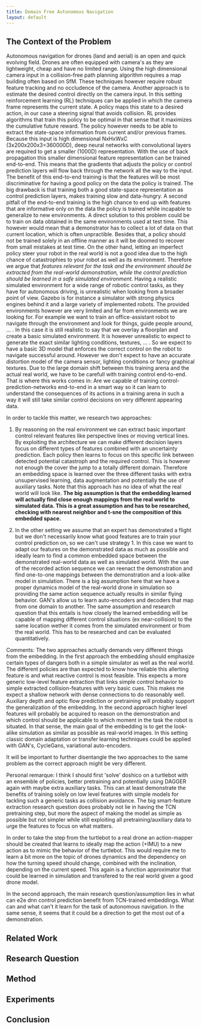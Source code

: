```yaml
---
title: Domain Free Autonomous Navigation
layout: default
---
```


## The Context of the Problem

Autonomous navigation for drones (land and aerial) is an open and quick evolving field. 
Drones are often equipped with camera's as they are lightweight, cheap and have no limited range.
Using the high dimensional camera input in a collision-free path planning algorithm requires a map building often based on SfM. 
These techniques however require robust feature tracking and no occludence of the camera.
Another approach is to estimate the desired control directly on the camera input.
In this setting reinforcement learning (RL) techniques can be applied in which the camera frame represents the current state.
A policy maps this state to a desired action, in our case a steering signal that avoids collision.
RL provides algorithms that train this policy to be optimal in that sense that it maximizes the cumulative future reward.
The policy however needs to be able to extract the state-space information from current and/or previous frames.
Because this input is high dimensional NxHxWxC (3x200x200x3=360000D), deep neural networks with convolutional layers are required to get a smaller (1000D) representation.
With the use of back propagation this smaller dimensional feature representation can be trained end-to-end. 
This means that the gradients that adjusts the policy or control prediction layers will flow back through the network all the way to the input.
The benefit of this end-to-end training is that the features will be most discriminative for having a good policy on the data the policy is trained.
The big drawback is that training both a good state-space representation as control prediction layers, makes training slow and data-hungry.
A second pitfall of the end-to-end training is the high chance to end up with features that are informative only on the data the policy is trained while incapable to generalize to new environments.
A direct solution to this problem could be to train on data obtained in the same environments used at test time.
This however would mean that a demonstrator has to collect a lot of data on that current location, which is often unpractible.
Besides that, a policy should not be trained solely in an offline manner as it will be doomed to recover from small mistakes at test time. 
On the other hand, letting an imperfect policy steer your robot in the real world is not a good idea due to the high chance of catastrophies to your robot as well as its environment.
Therefore we argue that _features relevant for the task and the environment should be extracted from the real-world demonstration, while the control prediction should be learned in a safe simulated environment._
Having a realistic simulated environment for a wide range of robotic control tasks, as they have for autonomous driving, is unrealistic when looking from a broader point of view.
Gazebo is for instance a simulator with strong physics engines behind it and a large variety of implemented robots. 
The provided environments however are very limited and far from environments we are looking for.
For example we want to train an office-assistant robot to navigate through the environment and look for things, guide people around, ... .
In this case it is still realistic to say that we overlay a floorplan and create a basic simulated environment.
It is however unrealistic to expect to generate the exact similar lighting conditions, textures, ... .
So we expect to have a basic 3D model that enforces the correct control on the robot to navigate successful around. 
However we don't expect to have an accurate distortion model of the camera sensor, lighting conditions or fancy graphical textures.
Due to the large domain shift between this training arena and the actual real world, we have to be carefull with training control end-to-end.
That is where this works comes in:
Are we capable of training control-prediction-networks end-to-end in a smart way so it can learn to understand the consequences of its actions in a training arena in such a way it will still take similar control decisions on very different appearing data.

In order to tackle this matter, we research two approaches:

1. By reasoning on the real environment we can extract basic important control relevant features like perspective lines or moving vertical lines. By exploiting the architecture we can make different decision layers focus on different types of features combined with an uncertainty prediction. Each policy then learns to focus on this specific link between detected potential catastroph and the required control. This is however not enough the cover the jump to a totally different domain. Therefore an embedding space is learned over the three different tasks with extra unsupervised learning, data augmentation and potentially the use of auxiliary tasks. Note that this approach has no idea of what the real world will look like. __The big assumption is that the embedding learned will actually find close enough mappings from the real world to simulated data. This is a great assumption and has to be researched, checking with nearest neighbor and t-sne the composition of this embedded space.__

2. In the other setting we assume that an expert has demonstrated a flight but we don't necessarily know what good features are to train your control prediction on, so we can't use strategy 1. In this case we want to adapt our features on the demonstrated data as much as possible and ideally learn to find a common embedded space between the demonstrated real-world data as well as simulated world. With the use of the recorded action sequence we can reenact the demonstration and find one-to-one mappings between the demonstration and a look-alike model in simulation. There is a big assumption here that we have a proper dynamics model of the real-world drone in simulation so providing the same action sequence actually results in similar flying behavior. GAN's allow us to learn auto-encoders and decoders that map from one domain to another. The same assumption and research question that this entails is how closely the learned embedding will be capable of mapping different control situations (ex near-collision) to the same location wether it comes from the simulated environment or from the real world. This has to be researched and can be evaluated quantitatively.

Comments:
The two approaches actually demands very different things from the embedding. 
In the first approach the embedding should emphasize certain types of dangers both in a simple simulator as well as the real world. The different policies are than expected to know how reliable this allerting feature is and what reactive control is most feasible. This expects a more generic low-level feature extraction that links simple control behavior to simple extracted collision-features with very basic cues. This makes me expect a shallow network with dense connections to do reasonably well. Auxiliary depth and optic flow prediction or pretraining will probably support the generalization of the embedding.
In the second approach higher level features will probably be acquired to reason on the demonstration and which control should be applicable to which moment in the task the robot is situated. In that sense, the main goal of the embedding is to get the look-alike simulation as similar as possible as real-world images. In this setting classic domain adaptation or transfer learning techniques could be applied with GAN's, CycleGans, variational auto-encoders. 

It will be important to further disentangle the two approaches to the same problem as the correct approach might be very different.


Personal remarque:
I think I should first 'solve' doshico on a turtlebot with an ensemble of policies, better pretraining and potentially using DAGGER again with maybe extra auxiliary tasks. This can at least demonstrate the benefits of training solely on low level features with simple models for tackling such a generic tasks as collision avoidance. The big smart-feature extraction research question does probably not lie in having the TCN pretraining step, but more the aspect of making the model as simple as possible but not simpler while still exploiting all pretraining/auxiliary data to urge the features to focus on what matters. 

In order to take the step from the turtlebot to a real drone an action-mapper should be created that learns to ideally map the action (+IMU) to a new action as to mimic the behavior of the turtlebot. This would require me to learn a bit more on the topic of drones dynamics and the dependency on how the turning speed should change, combined with the inclination, depending on the current speed. This again is a function approximator that could be learned in simulation and transfered to the real world given a good drone model.

In the second approach, the main research question/assumption lies in what can e2e dnn control prediction benefit from TCN-trained embeddings. What can and what can't it learn for the task of autonomous navigation.
In the same sense, it seems that it could be a direction to get the most out of a demonstration.


## Related Work

## Research Question

## Method

## Experiments

## Conclusion

